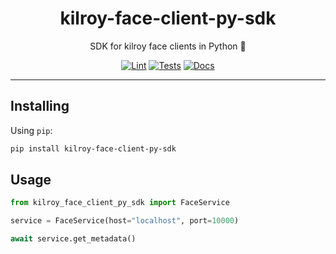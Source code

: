 <h1 align="center">kilroy-face-client-py-sdk</h1>

<div align="center">

SDK for kilroy face clients in Python 🧰

[![Lint](https://github.com/kilroybot/kilroy-face-client-py-sdk/actions/workflows/lint.yaml/badge.svg)](https://github.com/kilroybot/kilroy-face-client-py-sdk/actions/workflows/lint.yaml)
[![Tests](https://github.com/kilroybot/kilroy-face-client-py-sdk/actions/workflows/test-multiplatform.yaml/badge.svg)](https://github.com/kilroybot/kilroy-face-client-py-sdk/actions/workflows/test-multiplatform.yaml)
[![Docs](https://github.com/kilroybot/kilroy-face-client-py-sdk/actions/workflows/docs.yaml/badge.svg)](https://github.com/kilroybot/kilroy-face-client-py-sdk/actions/workflows/docs.yaml)

</div>

---

## Installing

Using `pip`:

```sh
pip install kilroy-face-client-py-sdk
```

## Usage

```python
from kilroy_face_client_py_sdk import FaceService

service = FaceService(host="localhost", port=10000)

await service.get_metadata()
```
